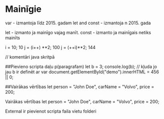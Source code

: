 # Mainīgie
var - izmantoja līdz 2015. gadam
let and const - izmantoja n 2015. gada

let - izmanto ja mainīgo vajag manīt. 
const - izmanto ja mainīgais netiks mainīts

i = 10;
10
j = (i++) **2;
100
j = (++i)**2;
144

// komentāri java skritpā

##Pievieno scripta daļu p(paragrafam)
let b = 3;
console.log(b); // kļuda jo jau b ir definēt ar var
document.getElementById("demo").innerHTML = 456 || 0;



##Vairākas vērtības
let person = "John Doe", carName = "Volvo", price = 200; 

Vairākas vērtības
let person = "John Doe",
carName = "Volvo",
price = 200;

<!-- internal - ievietot skriptu pa tiešu html <Script></Script> -->
External ir pievienot scripta faila vietu folderi


